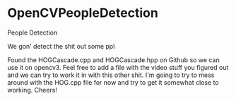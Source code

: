 # OpenCVPeopleDetection

People Detection

We gon' detect the shit out some ppl

Found the HOGCascade.cpp and HOGCascade.hpp on Github so we can use it on opencv3. Feel free to add a file with the video stuff you figured out and we can try to work it in with this other shit. I'm going to try to mess around with the HOG.cpp file for now and try to get it somewhat close to working. Cheers!
